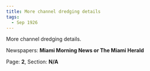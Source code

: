 ```yaml
---  
title: More channel dredging details  
tags:  
  - Sep 1926  
---  
```

  
More channel dredging details.  
  
Newspapers: **Miami Morning News or The Miami Herald**  
  
Page: **2**, Section: **N/A** 
